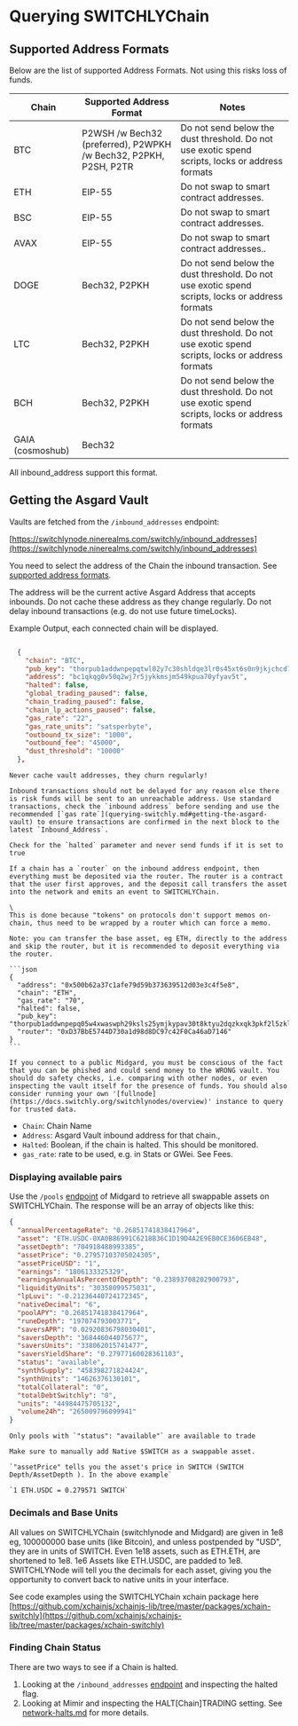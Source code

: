 # Querying SWITCHLYChain

## Supported Address Formats

Below are the list of supported Address Formats. Not using this risks loss of funds.

| Chain            | Supported Address Format                                         | Notes                                                                                           |
| ---------------- | ---------------------------------------------------------------- | ----------------------------------------------------------------------------------------------- |
| BTC              | P2WSH /w Bech32 (preferred), P2WPKH /w Bech32, P2PKH, P2SH, P2TR | Do not send below the dust threshold. Do not use exotic spend scripts, locks or address formats |
| ETH              | EIP-55                                                           | Do not swap to smart contract addresses.                                                        |
| BSC              | EIP-55                                                           | Do not swap to smart contract addresses.                                                        |
| AVAX             | EIP-55                                                           | Do not swap to smart contract addresses..                                                       |
| DOGE             | Bech32, P2PKH                                                    | Do not send below the dust threshold. Do not use exotic spend scripts, locks or address formats |
| LTC              | Bech32, P2PKH                                                    | Do not send below the dust threshold. Do not use exotic spend scripts, locks or address formats |
| BCH              | Bech32, P2PKH                                                    | Do not send below the dust threshold. Do not use exotic spend scripts, locks or address formats |
| GAIA (cosmoshub) | Bech32                                                           |                                                                                                 |

All inbound_address support this format.

## Getting the Asgard Vault

Vaults are fetched from the `/inbound_addresses` endpoint:

[https://switchlynode.ninerealms.com/switchly/inbound_addresses](https://switchlynode.ninerealms.com/switchly/inbound_addresses)

You need to select the address of the Chain the inbound transaction. See [supported address formats](./querying-switchly.md#supported-address-formats).

The address will be the current active Asgard Address that accepts inbounds. Do not cache these address as they change regularly. Do not delay inbound transactions (e.g. do not use future timeLocks).

Example Output, each connected chain will be displayed.

```json

  {
    "chain": "BTC",
    "pub_key": "thorpub1addwnpepqtwl02y7c30shldqe3lr0s45xt6s0n9jkjchcd7zgscknmcn92vugv5v2ng",
    "address": "bc1qkqg0v50q2wj7r5jykkmsjm549kpua70yfyav5t",
    "halted": false,
    "global_trading_paused": false,
    "chain_trading_paused": false,
    "chain_lp_actions_paused": false,
    "gas_rate": "22",
    "gas_rate_units": "satsperbyte",
    "outbound_tx_size": "1000",
    "outbound_fee": "45000",
    "dust_threshold": "10000"
  },
```

```admonish danger
Never cache vault addresses, they churn regularly!
```

```admonish danger
Inbound transactions should not be delayed for any reason else there is risk funds will be sent to an unreachable address. Use standard transactions, check the `inbound address` before sending and use the recommended [`gas rate`](querying-switchly.md#getting-the-asgard-vault) to ensure transactions are confirmed in the next block to the latest `Inbound_Address`.
```

```admonish danger
Check for the `halted` parameter and never send funds if it is set to true
```

````admonish warning
If a chain has a `router` on the inbound address endpoint, then everything must be deposited via the router. The router is a contract that the user first approves, and the deposit call transfers the asset into the network and emits an event to SWITCHLYChain.

\
This is done because "tokens" on protocols don't support memos on-chain, thus need to be wrapped by a router which can force a memo.

Note: you can transfer the base asset, eg ETH, directly to the address and skip the router, but it is recommended to deposit everything via the router.

```json
{
  "address": "0x500b62a37c1afe79d59b373639512d03e3c4f5e8",
  "chain": "ETH",
  "gas_rate": "70",
  "halted": false,
  "pub_key": "thorpub1addwnpepq05w4xwaswph29ksls25ymjkypav30t8ktyu2dqzkxqk3pkf2l5zklvfzef",
  "router": "0xD37BbE5744D730a1d98d8DC97c42F0Ca46aD7146"
}
```

````

```admonish warning
If you connect to a public Midgard, you must be conscious of the fact that you can be phished and could send money to the WRONG vault. You should do safety checks, i.e. comparing with other nodes, or even inspecting the vault itself for the presence of funds. You should also consider running your own '[fullnode](https://docs.switchly.org/switchlynodes/overview)' instance to query for trusted data.
```

- `Chain`: Chain Name
- `Address`: Asgard Vault inbound address for that chain.,
- `Halted`: Boolean, if the chain is halted. This should be monitored.
- `gas_rate`: rate to be used, e.g. in Stats or GWei. See Fees.

### Displaying available pairs

Use the `/pools` [endpoint](https://midgard.ninerealms.com/v2/pools) of Midgard to retrieve all swappable assets on SWITCHLYChain. The response will be an array of objects like this:

```json
{
  "annualPercentageRate": "0.26851741838417964",
  "asset": "ETH.USDC-0XA0B86991C6218B36C1D19D4A2E9EB0CE3606EB48",
  "assetDepth": "704918488993385",
  "assetPrice": "0.27957103705024305",
  "assetPriceUSD": "1",
  "earnings": "1806133325329",
  "earningsAnnualAsPercentOfDepth": "0.23893708202900793",
  "liquidityUnits": "30358099575031",
  "lpLuvi": "-0.21236440724172345",
  "nativeDecimal": "6",
  "poolAPY": "0.26851741838417964",
  "runeDepth": "197074793003771",
  "saversAPR": "0.02920836798030401",
  "saversDepth": "368446044075677",
  "saversUnits": "338062015741477",
  "saversYieldShare": "0.27977160028361103",
  "status": "available",
  "synthSupply": "458398271824424",
  "synthUnits": "14626376130101",
  "totalCollateral": "0",
  "totalDebtSwitchly": "0",
  "units": "44984475705132",
  "volume24h": "265009796099941"
}
```

```admonish info
Only pools with `"status": "available"` are available to trade
```

```admonish info
Make sure to manually add Native $SWITCH as a swappable asset.
```

```admonish info
`"assetPrice" tells you the asset's price in SWITCH (SWITCH Depth/AssetDepth ). In the above example`

`1 ETH.USDC = 0.279571 SWITCH`
```

### Decimals and Base Units

All values on SWITCHLYChain (switchlynode and Midgard) are given in 1e8 eg, 100000000 base units (like Bitcoin), and unless postpended by "USD", they are in units of SWITCH. Even 1e18 assets, such as ETH.ETH, are shortened to 1e8. 1e6 Assets like ETH.USDC, are padded to 1e8. SWITCHLYNode will tell you the decimals for each asset, giving you the opportunity to convert back to native units in your interface.

See code examples using the SWITCHLYChain xchain package here [https://github.com/xchainjs/xchainjs-lib/tree/master/packages/xchain-switchly](https://github.com/xchainjs/xchainjs-lib/tree/master/packages/xchain-switchly)

### Finding Chain Status

There are two ways to see if a Chain is halted.

1. Looking at the `/inbound_addresses` [endpoint](https://switchlynode.ninerealms.com/switchly/inbound_addresses) and inspecting the halted flag.
2. Looking at Mimir and inspecting the HALT\[Chain]TRADING setting. See [network-halts.md](network-halts.md "mention") for more details.
